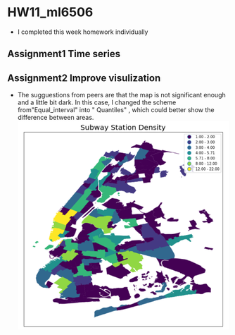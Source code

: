 # HW11_ml6506
* I completed this week homework individually
## Assignment1 Time series

## Assignment2 Improve visulization 
* The sugguestions from peers are that the map is not significant enough and a little bit dark. In this case, I changed the scheme from"Equal_interval"  into " Quantiles" , which could better show the difference between areas.
![plot](HW11_Visualization.png)
